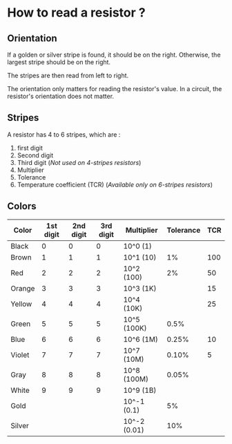 # How to read a resistor ?

## Orientation
If a golden or silver stripe is found, it should be on the right. Otherwise, the largest stripe should be on the right.

The stripes are then read from left to right.

The orientation only matters for reading the resistor's value. In a circuit, the resistor's orientation does not matter.

## Stripes

A resistor has 4 to 6 stripes, which are :

1. first digit
2. Second digit
3. Third digit (_Not used on 4-stripes resistors_)
4. Multiplier
5. Tolerance
6. Temperature coefficient (TCR) (_Available only on 6-stripes resistors_)

## Colors

| Color  | 1st digit | 2nd digit | 3rd digit | Multiplier   | Tolerance | TCR |
| ------ | --------- | --------- | --------- | ------------ | --------- | --- |
| Black  | 0         | 0         | 0         | 10^0 (1)     |           |     |
| Brown  | 1         | 1         | 1         | 10^1 (10)    | 1%        | 100 |
| Red    | 2         | 2         | 2         | 10^2 (100)   | 2%        | 50  |
| Orange | 3         | 3         | 3         | 10^3 (1K)    |           | 15  |
| Yellow | 4         | 4         | 4         | 10^4 (10K)   |           | 25  |
| Green  | 5         | 5         | 5         | 10^5 (100K)  | 0.5%      |     |
| Blue   | 6         | 6         | 6         | 10^6 (1M)    | 0.25%     | 10  |
| Violet | 7         | 7         | 7         | 10^7 (10M)   | 0.10%     | 5   |
| Gray   | 8         | 8         | 8         | 10^8 (100M)  | 0.05%     |     |
| White  | 9         | 9         | 9         | 10^9 (1B)    |           |     |
| Gold   |           |           |           | 10^-1 (0.1)  | 5%        |     |
| Silver |           |           |           | 10^-2 (0.01) | 10%       |     |
